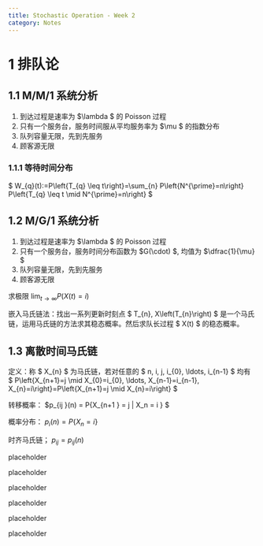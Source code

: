 ```yaml
---
title: Stochastic Operation - Week 2
category: Notes
---
```


# 1 排队论

## 1.1 M/M/1 系统分析

1. 到达过程是速率为 $\lambda  $ 的 Poisson 过程
2. 只有一个服务台，服务时间服从平均服务率为 $\mu $ 的指数分布 
3. 队列容量无限，先到先服务
4. 顾客源无限

### 1.1.1  等待时间分布

$ W_{q}(t):=P\left\{T_{q} \leq t\right\}=\sum_{n} P\left\{N^{\prime}=n\right\} P\left\{T_{q} \leq t \mid N^{\prime}=n\right\} $

## 1.2 M/G/1 系统分析

1. 到达过程是速率为 $\lambda  $ 的 Poisson 过程
2. 只有一个服务台，服务时间分布函数为 $G(\cdot) $, 均值为 $\dfrac{1}{\mu} $ 
3. 队列容量无限，先到先服务
4. 顾客源无限

求极限 $\lim_{t\to\infty}P(X(t) = i)$

嵌入马氏链法：找出一系列更新时刻点 $ T_{n}, X\left(T_{n}\right) $ 是一个马氏链，运用马氏链的方法求其稳态概率。然后求队长过程 $ X(t) $ 的稳态概率。

## 1.3 离散时间马氏链

定义：称 $ X_{n} $ 为马氏链，若对任意的 $ n, i, j, i_{0}, \ldots, i_{n-1} $ 均有
$
P\left\{X_{n+1}=j \mid X_{0}=i_{0}, \ldots, X_{n-1}=i_{n-1}, X_{n}=i\right\}=P\left\{X_{n+1}=j \mid X_{n}=i\right\}
$

转移概率： $p_{ij }(n) = P\{X_{n+1 } = j | X_n = i \} $

概率分布： $p_i (n) = P\{X_n = i \}$

时齐马氏链； $p_{ij } = p_{ij } (n)$



placeholder

placeholder

placeholder

placeholder

placeholder

placeholder
